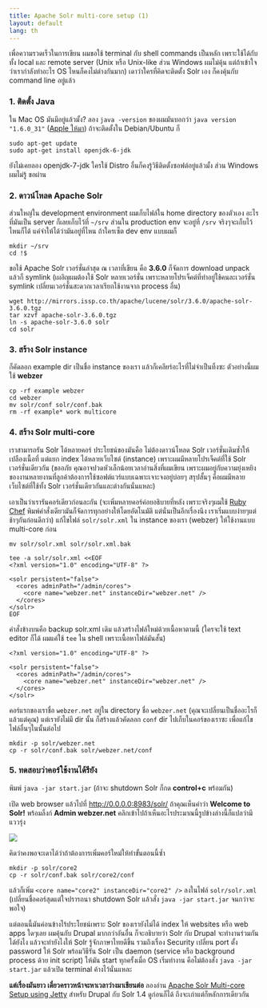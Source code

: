 ```yaml
---
title: Apache Solr multi-core setup (1)
layout: default
lang: th
---
```


<p>เพื่อความรวดเร็วในการเขียน ผมขอใช้ terminal กับ shell commands เป็นหลัก เพราะใช้ได้กับทั้ง local และ remote server (Unix หรือ Unix-like ส่วน Windows ผมไม่คุ้น แต่ถ้าเข้าใจว่าเรากำลังทำอะไร OS ไหนก็คงไม่ต่างกันมาก) เดาว่าใครที่คิดจะติดตั้ง Solr เอง ก็คงคุ้นกับ command line อยู่แล้ว</p>
<h3>1. ติดตั้ง Java</h3>
<p>ใน Mac OS มันมีอยู่แล้วมั้ง? ลอง <code>java -version</code> ของผมมันบอกว่า <code>java version "1.6.0_31"</code> (<a href="http://support.apple.com/kb/DL1515">Apple ให้มา</a>) ถ้าจะติดตั้งใน Debian/Ubuntu ก็</p>
<p></p><div class="codeblock"><code>sudo apt-get update<br>sudo apt-get install openjdk-6-jdk</code></div>
<p>ยังไม่เคยลอง openjdk-7-jdk ใครใช้ Distro อื่นก็คงรู้วิธีติดตั้งซอฟต์อยู่แล้วมั้ง ส่วน Windows ผมไม่รู้ ขอผ่าน</p>
<h3>2. ดาวน์โหลด Apache Solr</h3>
<p>ส่วนใหญ่ใน development environment ผมเก็บไฟล์ใน home directory ของตัวเอง อะไรที่มันเป็น server ก็เลยเก็บไว้ที่ <code>~/srv</code> ส่วนใน production env จะอยู่ที่ <code>/srv</code> จริงๆจะเก็บไว้ไหนก็ได้ แค่จำให้ได้ว่ามันอยู่ที่ไหน ถ้าใครเซ็ต dev env แบบผมก็</p>
<p></p><div class="codeblock"><code>mkdir ~/srv<br>cd !$</code></div>
<p>ขอใช้ Apache Solr เวอร์ชั่นล่าสุด ณ เวลาที่เขียน คือ <strong>3.6.0</strong> ก็จัดการ download unpack แล้วก็ symlink (เผอิญผมต้องใช้ Solr หลายเวอร์ชั่น เพราะหลายโปรเจ็คต์ที่ทำอยู่ใช้คนละเวอร์ชั่น symlink เปลี่ยนเวอร์ชั่นสะดวกเวลาเรียกใช้งานจาก process อื่น)</p>
<p></p><div class="codeblock"><code>wget http://mirrors.issp.co.th/apache/lucene/solr/3.6.0/apache-solr-3.6.0.tgz<br>tar xzvf apache-solr-3.6.0.tgz<br>ln -s apache-solr-3.6.0 solr<br>cd solr</code></div>
<h3>3. สร้าง Solr instance</h3>
<p>ก็คัดลอก example dir เป็นชื่อ instance ของเรา แล้วก็เคลียร์อะไรที่ไม่จำเป็นทิ้งซะ ตัวอย่างนี้ผมใช้ <strong>webzer</strong></p>
<p></p><div class="codeblock"><code>cp -rf example webzer<br>cd webzer<br>mv solr/conf solr/conf.bak<br>rm -rf example* work multicore</code></div>
<h3>4. สร้าง Solr multi-core</h3>
<p>เราสามารถรัน Solr ได้หลายคอร์ ประโยชน์ของมันคือ ไม่ต้องดาวน์โหลด Solr เวอร์ชั่นเดิมซ้ำให้เปลืองเนื้อที่ แต่แยก index ได้หลายเว็บไซต์ (instance) เพราะผมมีหลายโปรเจ็คต์ที่ใช้ Solr เวอร์ชั่นเดียวกัน (ขออภัย คุณอาจปวดหัวเล็กน้อยเวลาอ่านสิ่งที่ผมเขียน เพราะผมอยู่กับความยุ่งเหยิงของงานหลายงานที่ลูกค้าต้องการใช้ซอฟต์แวร์แบบเฉพาะเจาะจงอยู่บ่อยๆ สรุปสั้นๆ คือผมมีหลายเว็บไซต์ที่ใช้ทั้ง Solr เวอร์ชั่นเดียวกันและต่างกันนั่นแหละ)</p>
<p>เอาเป็นว่าเรารันคอร์เดียวก่อนละกัน (จะเพิ่มหลายคอร์ค่อยอธิบายที่หลัง เพราะจริงๆผมใช้ <a href="http://wiki.opscode.com/display/chef/Home">Ruby Chef</a> พิมพ์คำสั่งเดียวมันก็จัดการทุกอย่างให้โดยอัตโนมัติ แต่นั่นเป็นอีกเรื่องนึง เราเริ่มแบบง่ายๆแต่ช้าๆกันก่อนดีกว่า) แก้ไขไฟล์ <code>solr/solr.xml</code> ใน instance ของเรา (webzer) ให้ใช้งานแบบ multi-core ก่อน</p>
<p></p><div class="codeblock"><code>mv solr/solr.xml solr/solr.xml.bak<br><br>tee -a solr/solr.xml &lt;&lt;EOF<br>&lt;?xml version="1.0" encoding="UTF-8" ?&gt;<br><br>&lt;solr persistent="false"&gt;<br>&nbsp; &lt;cores adminPath="/admin/cores"&gt;<br>&nbsp;&nbsp;&nbsp; &lt;core name="webzer.net" instanceDir="webzer.net" /&gt;<br>&nbsp; &lt;/cores&gt;<br>&lt;/solr&gt;<br>EOF</code></div>
<p>คำสั่งข้างบนคือ backup solr.xml เดิม แล้วสร้างไฟล์ใหม่ด้วยเนื้อหาตามนี้ (ใครจะใช้ text editor ก็ได้ ผมแค่ใช้ <code>tee</code> ใน shell เพราะเนื้อหาไฟล์มันสั้น)</p>
<p></p><div class="codeblock"><code>&lt;?xml version="1.0" encoding="UTF-8" ?&gt;<br><br>&lt;solr persistent="false"&gt;<br>&nbsp; &lt;cores adminPath="/admin/cores"&gt;<br>&nbsp;&nbsp;&nbsp; &lt;core name="webzer.net" instanceDir="webzer.net" /&gt;<br>&nbsp; &lt;/cores&gt;<br>&lt;/solr&gt;</code></div>
<p>คอร์แรกของเราชื่อ <code>webzer.net</code> อยู่ใน directory ชื่อ <code>webzer.net</code> (คุณจะเปลี่ยนเป็นชื่ออะไรก็แล้วแต่คุณ) แต่เรายังไม่มี dir นั้น ก็สร้างแล้วคัดลอก <code>conf</code> dir ไปเก็บในคอร์ของเราซะ เพื่อแก้ไขไฟล์อื่นๆในนั้นต่อไป</p>
<p></p><div class="codeblock"><code>mkdir -p solr/webzer.net<br>cp -r solr/conf.bak solr/webzer.net/conf</code></div>
<h3>5. ทดสอบว่าคอร์ใช้งานได้รึยัง</h3>
<p>พิมพ์ <code>java -jar start.jar</code> (ถ้าจะ shutdown Solr ก็กด <strong>control+c</strong> พร้อมกัน)</p>
<p>เปิด web browser แล้วไปที่ <a href="http://0.0.0.0:8983/solr/">http://0.0.0.0:8983/solr/</a> ถ้าคุณเห็นคำว่า <strong>Welcome to Solr!</strong> พร้อมลิ้งก์ <strong>Admin webzer.net</strong> คลิกเข้าไปถ้าเห็นอะไรประมาณนี้รูปข้างล่างนี้ก็แปลว่ามีแววรุ่ง</p>
<p><a href="https://picasaweb.google.com/lh/photo/9QzLelbvio1b65vlw043cNMTjNZETYmyPJy0liipFm0?feat=embedwebsite"><img src="https://lh6.googleusercontent.com/-ChYSGRAk72s/T52aSf3r3iI/AAAAAAAAAr8/dMRRF-CQkTk/s400/solr-admin-page.png"></a></p>
<p>คิดว่าคงพอจะเดาได้ว่าถ้าต้องการเพิ่มคอร์ใหม่ให้ทำขั้นตอนนี้ซ้ำ </p>
<p></p><div class="codeblock"><code>mkdir -p solr/core2<br>cp -r solr/conf.bak solr/core2/conf</code></div>
<p>แล้วก็เพิ่ม <code>&lt;core name="core2" instanceDir="core2" /&gt;</code> ลงในไฟล์ <code>solr/solr.xml</code> (เปลี่ยนชื่อคอร์สุดแต่ใจปรารถนา shutdown Solr แล้วสั่ง <code>java -jar start.jar</code> จนกว่าจะพอใจ)</p>
<p>แต่ตอนนี้มันค่อนข้างไร้ประโยชน์เพราะ Solr ของเรายังไม่ได้ index ให้ websites หรือ web apps ใดๆเลย ผมคุ้นกับ Drupal มากกว่าอันอื่น ก็จะอธิบายว่า Solr กับ Drupal จะทำงานร่วมกันได้ยังไง แล้วจะทำยังไงให้ Solr รู้จักภาษาไทยดีขึ้น รวมถึงเรื่อง Security เปลี่ยน port ตั้ง password ให้ Solr พร้อมวิธีรัน Solr เป็น daemon (service หรือ background process ด้วย init script) ให้มัน start ทุกครั้งเมื่อ OS เริ่มทำงาน คือไม่ต้องสั่ง <code>java -jar start.jar</code> แล้วเปิด terminal ค้างไว้นั่นแหละ</p>
<p><strong>แต่เรื่องมันยาว เดี๋ยวคราวหน้าจะหาเวลาว่างมาเขียนต่อ</strong> ลองอ่าน <a href="http://drupal.org/node/484800">Apache Solr Multi-core Setup using Jetty</a> สำหรับ Drupal กับ Solr 1.4 ดูก่อนก็ได้ ถึงจะเก่าแต่ก็หลักการเดียวกัน</p>
